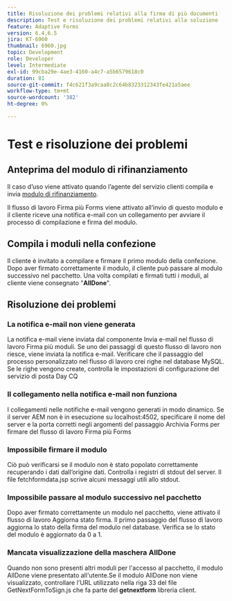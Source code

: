```yaml
---
title: Risoluzione dei problemi relativi alla firma di più documenti
description: Test e risoluzione dei problemi relativi alla soluzione
feature: Adaptive Forms
version: 6.4,6.5
jira: KT-6960
thumbnail: 6960.jpg
topic: Development
role: Developer
level: Intermediate
exl-id: 99cba29e-4ae3-4160-a4c7-a5b6579618c0
duration: 81
source-git-commit: f4c621f3a9caa8c2c64b8323312343fe421a5aee
workflow-type: tm+mt
source-wordcount: '382'
ht-degree: 0%

---
```


# Test e risoluzione dei problemi


## Anteprima del modulo di rifinanziamento

Il caso d’uso viene attivato quando l’agente del servizio clienti compila e invia [modulo di rifinanziamento](http://localhost:4502/content/dam/formsanddocuments/formsandsigndemo/refinanceform/jcr:content?wcmmode=disabled).

Il flusso di lavoro Firma più Forms viene attivato all’invio di questo modulo e il cliente riceve una notifica e-mail con un collegamento per avviare il processo di compilazione e firma del modulo.

## Compila i moduli nella confezione

Il cliente è invitato a compilare e firmare il primo modulo della confezione. Dopo aver firmato correttamente il modulo, il cliente può passare al modulo successivo nel pacchetto. Una volta compilati e firmati tutti i moduli, al cliente viene consegnato &quot;**AllDone**&quot;.

## Risoluzione dei problemi

### La notifica e-mail non viene generata

La notifica e-mail viene inviata dal componente Invia e-mail nel flusso di lavoro Firma più moduli. Se uno dei passaggi di questo flusso di lavoro non riesce, viene inviata la notifica e-mail. Verificare che il passaggio del processo personalizzato nel flusso di lavoro crei righe nel database MySQL. Se le righe vengono create, controlla le impostazioni di configurazione del servizio di posta Day CQ

### Il collegamento nella notifica e-mail non funziona

I collegamenti nelle notifiche e-mail vengono generati in modo dinamico. Se il server AEM non è in esecuzione su localhost:4502, specificare il nome del server e la porta corretti negli argomenti del passaggio Archivia Forms per firmare del flusso di lavoro Firma più Forms

### Impossibile firmare il modulo

Ciò può verificarsi se il modulo non è stato popolato correttamente recuperando i dati dall’origine dati. Controlla i registri di stdout del server. Il file fetchformdata.jsp scrive alcuni messaggi utili allo stdout.

### Impossibile passare al modulo successivo nel pacchetto

Dopo aver firmato correttamente un modulo nel pacchetto, viene attivato il flusso di lavoro Aggiorna stato firma. Il primo passaggio del flusso di lavoro aggiorna lo stato della firma del modulo nel database. Verifica se lo stato del modulo è aggiornato da 0 a 1.

### Mancata visualizzazione della maschera AllDone

Quando non sono presenti altri moduli per l&#39;accesso al pacchetto, il modulo AllDone viene presentato all&#39;utente.Se il modulo AllDone non viene visualizzato, controllare l&#39;URL utilizzato nella riga 33 del file GetNextFormToSign.js che fa parte del **getnextform** libreria client.
